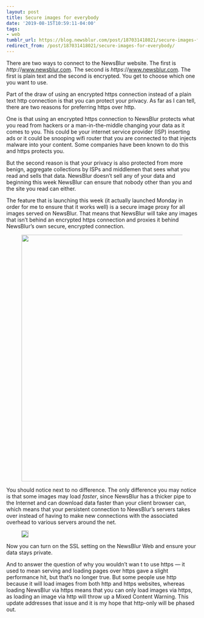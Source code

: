 ```yaml
---
layout: post
title: Secure images for everybody
date: '2019-08-15T10:59:11-04:00'
tags:
- web
tumblr_url: https://blog.newsblur.com/post/187031418021/secure-images-for-everybody
redirect_from: /post/187031418021/secure-images-for-everybody/
---
```

There are two ways to connect to the NewsBlur website. The first is _http_://www.newsblur.com. The second is _https_://www.newsblur.com. The first is plain text and the second is encrypted. You get to choose which one you want to use.

Part of the draw of using an encrypted https connection instead of a plain text http connection is that you can protect your privacy. As far as I can tell, there are two reasons for preferring https over http.

One is that using an encrypted https connection to NewsBlur protects what you read from hackers or a man-in-the-middle changing your data as it comes to you. This could be your internet service provider (ISP) inserting ads or it could be snooping wifi router that you are connected to that injects malware into your content. Some companies have been known to do this and https protects you.

But the second reason is that your privacy is also protected from more benign, aggregate collections by ISPs and middlemen that sees what you read and sells that data. NewsBlur doesn’t sell any of your data and beginning this week NewsBlur can ensure that nobody other than you and the site you read can either.

The feature that is launching this week (it actually launched Monday in order for me to ensure that it works well) is a secure image proxy for all images served on NewsBlur. That means that NewsBlur will take any images that isn’t behind an encrypted https connection and proxies it behind NewsBlur’s own secure, encrypted connection.

<figure class="tmblr-full" data-orig-height="1021" data-orig-width="1110" data-orig-src="https://s3.amazonaws.com/static.newsblur.com/blog/https-proxy.png"><img width="650" style="margin: 0 auto; width: 650px;" data-orig-height="1021" data-orig-width="1110" src="https://s3.amazonaws.com/static.newsblur.com/blog/https-proxy.png"></figure>

You should notice next to no difference. The only difference you may notice is that some images may load _faster_, since NewsBlur has a thicker pipe to the Internet and can download data faster than your client browser can, which means that your persistent connection to NewsBlur’s servers takes over instead of having to make new connections with the associated overhead to various servers around the net.

<figure class="tmblr-full" data-orig-height="488" data-orig-width="1392" data-orig-src="https://s3.amazonaws.com/static.newsblur.com/blog/https-preference.png"><img style="margin: 0 auto; border: 1px solid #A0A0A0;" data-orig-height="488" data-orig-width="1392" src="https://s3.amazonaws.com/static.newsblur.com/blog/https-preference.png"></figure>

Now you can turn on the SSL setting on the NewsBlur Web and ensure your data stays private.

And to answer the question of why you wouldn’t wan t to use https — it used to mean serving and loading pages over https gave a slight performance hit, but that’s no longer true. But some people use http because it will load images from both http and https websites, whereas loading NewsBlur via https means that you can only load images via https, as loading an image via http will throw up a Mixed Content Warning. This update addresses that issue and it is my hope that http-only will be phased out.

